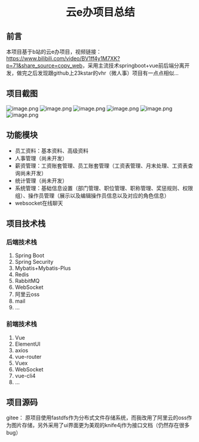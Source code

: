 
# <center>云e办项目总结
## 前言
本项目基于b站的云e办项目，视频链接：<a>https://www.bilibili.com/video/BV1ff4y1M7XK?p=71&share_source=copy_web<a/>，采用主流技术springboot+vue前后端分离开发，做完之后发现跟github上23kstar的vhr（微人事）项目有一点点相似...
## 项目截图
![image.png](http://icatw-blog.oss-cn-beijing.aliyuncs.com/articles/6bd834fb89b70fbedb46816144282a1f.png)
![image.png](http://icatw-blog.oss-cn-beijing.aliyuncs.com/articles/90e99ce311a5880e67a54154175f2a76.png)
![image.png](http://icatw-blog.oss-cn-beijing.aliyuncs.com/articles/c1ed6b222c679471d9e1df80e3423852.png)
![image.png](http://icatw-blog.oss-cn-beijing.aliyuncs.com/articles/a5de07da64dae300dbf27639ec483624.png)
![image.png](http://icatw-blog.oss-cn-beijing.aliyuncs.com/articles/1adcdf2d933bf1eeeea7bef62a901461.png)
![image.png](http://icatw-blog.oss-cn-beijing.aliyuncs.com/articles/4363ecaab6d9d386de5fb4bdc54e1553.png)
## 功能模块
- 员工资料：基本资料、高级资料
- 人事管理（尚未开发）
- 薪资管理：工资账套管理、员工账套管理（工资表管理、月末处理、工资表查询尚未开发）
- 统计管理（尚未开发）
- 系统管理：基础信息设置（部门管理、职位管理、职称管理、奖惩规则、权限组）、操作员管理（展示以及编辑操作员信息以及对应的角色信息）
- websocket在线聊天
## 项目技术栈
### 后端技术栈
1. Spring Boot
2. Spring Security
3. Mybatis+Mybatis-Plus
4. Redis
5. RabbitMQ
6. WebSocket
7. 阿里云oss
8. mail
9. ...

### 前端技术栈
1. Vue
2. ElementUI
3. axios
4. vue-router
5. Vuex
6. WebSocket
7. vue-cli4
8. ...

## 项目源码
gitee：
原项目使用fastdfs作为分布式文件存储系统，而我改用了阿里云的oss作为图片存储，另外采用了ui界面更为美观的knife4j作为接口文档（仍然存在很多bug）
